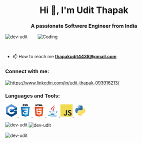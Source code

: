 <h1 align="center">Hi 👋, I'm Udit Thapak</h1>
<h3 align="center">A passionate Softwere Engineer from India</h3>

<img align="right" alt="Coding" width="400" src="https://it.utah.edu/_resources/images/node4/2020/may2020-zoom2.gif">

<p align="left"> <img src="https://komarev.com/ghpvc/?username=dev-udit&label=Profile%20views&color=0e75b6&style=flat" alt="dev-udit" /> </p>

<p align="left"> <a href="https://twitter.com/" target="blank"><img src="https://img.shields.io/twitter/follow/?logo=twitter&style=for-the-badge" alt="" /></a> </p>

- 📫 How to reach me **thapakudit4438@gmail.com**

<h3 align="left">Connect with me:</h3>
<p align="left">
<a href="https://linkedin.com/in/udit-thapak-093916213/" target="blank"><img align="center" src="https://raw.githubusercontent.com/rahuldkjain/github-profile-readme-generator/master/src/images/icons/Social/linked-in-alt.svg" alt="https://www.linkedin.com/in/udit-thapak-093916213/" height="30" width="40" /></a>
</p>

<h3 align="left">Languages and Tools:</h3>
<p align="left"> <a href="https://www.w3schools.com/cpp/" target="_blank" rel="noreferrer"> <img src="https://raw.githubusercontent.com/devicons/devicon/master/icons/cplusplus/cplusplus-original.svg" alt="cplusplus" width="40" height="40"/> </a> <a href="https://www.w3schools.com/css/" target="_blank" rel="noreferrer"> <img src="https://raw.githubusercontent.com/devicons/devicon/master/icons/css3/css3-original-wordmark.svg" alt="css3" width="40" height="40"/> </a> <a href="https://www.w3.org/html/" target="_blank" rel="noreferrer"> <img src="https://raw.githubusercontent.com/devicons/devicon/master/icons/html5/html5-original-wordmark.svg" alt="html5" width="40" height="40"/> </a> <a href="https://www.java.com" target="_blank" rel="noreferrer"> <img src="https://raw.githubusercontent.com/devicons/devicon/master/icons/java/java-original.svg" alt="java" width="40" height="40"/> </a> <a href="https://developer.mozilla.org/en-US/docs/Web/JavaScript" target="_blank" rel="noreferrer"> <img src="https://raw.githubusercontent.com/devicons/devicon/master/icons/javascript/javascript-original.svg" alt="javascript" width="40" height="40"/> </a> <a href="https://www.python.org" target="_blank" rel="noreferrer"> <img src="https://raw.githubusercontent.com/devicons/devicon/master/icons/python/python-original.svg" alt="python" width="40" height="40"/> </a> </p>

<p><img align="left" src="https://github-readme-stats.vercel.app/api/top-langs?username=dev-udit&show_icons=true&locale=en&layout=compact" alt="dev-udit" /></p>

<p>&nbsp;<img align="center" src="https://github-readme-stats.vercel.app/api?username=dev-udit&show_icons=true&locale=en" alt="dev-udit" /></p>

<p><img align="center" src="https://github-readme-streak-stats.herokuapp.com/?user=dev-udit&" alt="dev-udit" /></p>
